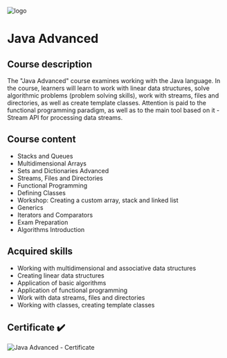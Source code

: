 ![logo](https://github.com/viktorpetrov1997/Programming-Fundamentals-Java/assets/126717931/70482e4e-46c0-4f53-9db2-a2676a0b4b6b)
# Java Advanced
## Course description
The "Java Advanced" course examines working with the Java language. In the course, learners will learn to work with linear data structures, solve algorithmic problems (problem solving skills), work with streams, files and directories, as well as create template classes. Attention is paid to the functional programming paradigm, as well as to the main tool based on it - Stream API for processing data streams.
## Course content
* Stacks and Queues
* Multidimensional Arrays
* Sets and Dictionaries Advanced
* Streams, Files and Directories
* Functional Programming
* Defining Classes
* Workshop: Creating a custom array, stack and linked list
* Generics
* Iterators and Comparators
* Exam Preparation
* Algorithms Introduction
## Acquired skills
* Working with multidimensional and associative data structures
* Creating linear data structures
* Application of basic algorithms
* Application of functional programming
* Work with data streams, files and directories
* Working with classes, creating template classes
## Certificate :heavy_check_mark:
![Java Advanced - Certificate](https://github.com/user-attachments/assets/61be40ec-dbad-47ea-ba99-ce92ef127629)

